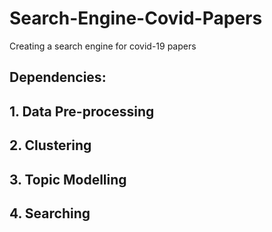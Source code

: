 # Search-Engine-Covid-Papers
Creating a search engine for covid-19 papers


## Dependencies:


## 1. Data Pre-processing

## 2. Clustering

## 3. Topic Modelling

## 4. Searching
